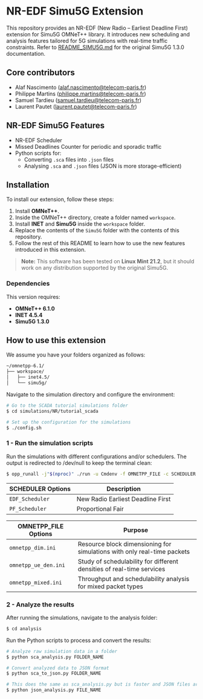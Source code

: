 # NR-EDF Simu5G Extension

This repository provides an NR-EDF (New Radio – Earliest Deadline First) extension for Simu5G OMNeT++ library. It introduces new scheduling and analysis features tailored for 5G simulations with real-time traffic constraints.
Refer to [README_SIMU5G.md](./README_SIMU5G.md) for the original Simu5G 1.3.0 documentation.

## Core contributors
- Alaf Nascimento (alaf.nascimento@telecom-paris.fr)
- Philippe Martins (philippe.martins@telecom-paris.fr)
- Samuel Tardieu (samuel.tardieu@telecom-paris.fr)
- Laurent Pautet (laurent.pautet@telecom-paris.fr)

## NR-EDF Simu5G Features
- NR-EDF Scheduler
- Missed Deadlines Counter for periodic and sporadic traffic
- Python scripts for:
  - Converting `.sca` files into `.json` files
  - Analysing `.sca` and `.json` files (JSON is more storage-efficient)

## Installation
To install our extension, follow these steps:

1. Install **OMNeT++**.  
2. Inside the OMNeT++ directory, create a folder named `workspace`.  
3. Install **INET** and **Simu5G** inside the `workspace` folder.  
4. Replace the contents of the `Simu5G` folder with the contents of this repository.  
5. Follow the rest of this README to learn how to use the new features introduced in this extension.  

> **Note:** This software has been tested on **Linux Mint 21.2**, but it should work on any distribution supported by the original Simu5G.

### Dependencies
This version requires:  
- **OMNeT++ 6.1.0**  
- **INET 4.5.4**
- **Simu5G 1.3.0**



## How to use this extension
We assume you have your folders organized as follows:

```bash
~/omnetpp-6.1/
├── workspace/
│   ├── inet4.5/
│   └── simu5g/
```

Navigate to the simulation directory and configure the environment:
```bash
# Go to the SCADA tutorial simulations folder
$ cd simulations/NR/tutorial_scada

# Set up the configuration for the simulations
$ ./config.sh
```

### 1 - Run the simulation scripts

Run the simulations with different configurations and/or schedulers. The output is redirected to /dev/null to keep the terminal clean:

```bash
$ opp_runall -j"$(nproc)" ./run -u Cmdenv -f OMNETPP_FILE -c SCHEDULER -r 0..99999 > /dev/null 2>&1
```

| SCHEDULER Options | Description                            |
| ----------------- | -------------------------------------- |
| `EDF_Scheduler`   | New Radio Earliest Deadline First |
| `PF_Scheduler`    | Proportional Fair                      |

| OMNETPP_FILE Options | Purpose                                                                 |
| -------------------- | ----------------------------------------------------------------------- |
| `omnetpp_dim.ini`    | Resource block dimensioning for simulations with only real-time packets |
| `omnetpp_ue_den.ini` | Study of schedulability for different densities of real-time services   |
| `omnetpp_mixed.ini`  | Throughput and schedulability analysis for mixed packet types           |


### 2 - Analyze the results
After running the simulations, navigate to the analysis folder:
```bash
$ cd analysis
```

Run the Python scripts to process and convert the results:

```bash
# Analyze raw simulation data in a folder
$ python sca_analysis.py FOLDER_NAME

# Convert analyzed data to JSON format
$ python sca_to_json.py FOLDER_NAME

# This does the same as sca_analysis.py but is faster and JSON files are easier to store
$ python json_analysis.py FILE_NAME
```